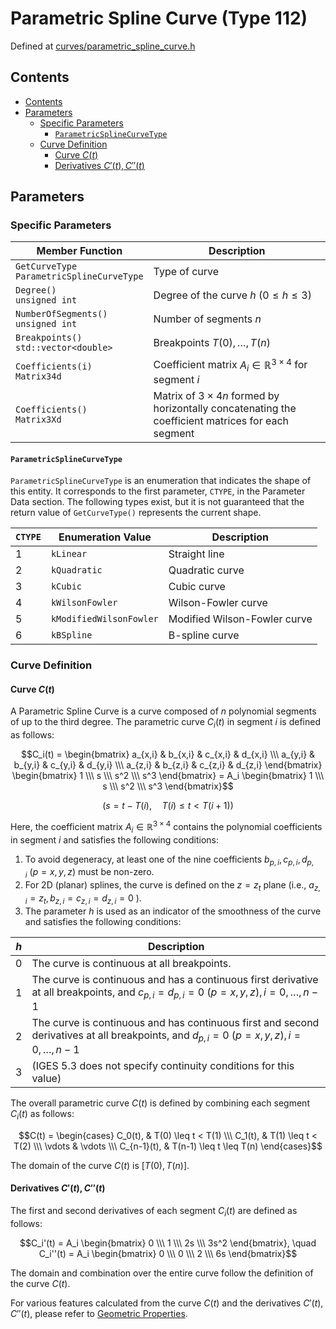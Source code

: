 # Parametric Spline Curve (Type 112)

Defined at [curves/parametric_spline_curve.h](./../../../include/igesio/entities/curves/parametric_spline_curve.h)

## Contents

- [Contents](#contents)
- [Parameters](#parameters)
  - [Specific Parameters](#specific-parameters)
    - [`ParametricSplineCurveType`](#parametricsplinecurvetype)
  - [Curve Definition](#curve-definition)
    - [Curve $C(t)$](#curve-ct)
    - [Derivatives $C'(t), C''(t)$](#derivatives-ct-ct)

## Parameters

### Specific Parameters

| Member Function | Description |
|---|---|
| `GetCurveType` <br> `ParametricSplineCurveType` | Type of curve |
| `Degree()` <br> `unsigned int` | Degree of the curve $h\ (0 \leq h \leq 3)$ |
| `NumberOfSegments()` <br> `unsigned int` | Number of segments $n$ |
| `Breakpoints()` <br> `std::vector<double>` | Breakpoints $T(0), \ldots, T(n)$ |
| `Coefficients(i)` <br> `Matrix34d` | Coefficient matrix $A_i \in \mathbb{R}^{3\times 4}$ for segment $i$ |
| `Coefficients()` <br> `Matrix3Xd` | Matrix of $3 \times 4n$ formed by horizontally concatenating the coefficient matrices for each segment |

#### `ParametricSplineCurveType`

`ParametricSplineCurveType` is an enumeration that indicates the shape of this entity. It corresponds to the first parameter, `CTYPE`, in the Parameter Data section. The following types exist, but it is not guaranteed that the return value of `GetCurveType()` represents the current shape.

| `CTYPE` | Enumeration Value | Description |
|---|---|---|
| 1 | `kLinear` | Straight line |
| 2 | `kQuadratic` | Quadratic curve |
| 3 | `kCubic` | Cubic curve |
| 4 | `kWilsonFowler` | Wilson-Fowler curve |
| 5 | `kModifiedWilsonFowler` | Modified Wilson-Fowler curve |
| 6 | `kBSpline` | B-spline curve |

### Curve Definition

#### Curve $C(t)$

A Parametric Spline Curve is a curve composed of $n$ polynomial segments of up to the third degree. The parametric curve $C_i(t)$ in segment $i$ is defined as follows:

$$C_i(t) = \begin{bmatrix} a_{x,i} & b_{x,i} & c_{x,i} & d_{x,i} \\\ a_{y,i} & b_{y,i} & c_{y,i} & d_{y,i} \\\ a_{z,i} & b_{z,i} & c_{z,i} & d_{z,i} \end{bmatrix} \begin{bmatrix} 1 \\\ s \\\ s^2 \\\ s^3 \end{bmatrix} = A_i \begin{bmatrix} 1 \\\ s \\\ s^2 \\\ s^3 \end{bmatrix}$$

$$(s = t - T(i), \quad T(i) \leq t < T(i+1))$$

Here, the coefficient matrix $A_i \in \mathbb{R}^{3\times 4}$ contains the polynomial coefficients in segment $i$ and satisfies the following conditions:

1.  To avoid degeneracy, at least one of the nine coefficients $b_{p,i}, c_{p,i}, d_{p,i} \ (p = x, y, z)$ must be non-zero.
2.  For 2D (planar) splines, the curve is defined on the $z = z_t$ plane (i.e., $a_{z,i} = z_t, b_{z,i} = c_{z,i} = d_{z,i} = 0$ ).
3.  The parameter $h$ is used as an indicator of the smoothness of the curve and satisfies the following conditions:

| $h$ | Description |
|---|---|
| 0 | The curve is continuous at all breakpoints. |
| 1 | The curve is continuous and has a continuous first derivative at all breakpoints, and $c_{p,i} = d_{p,i} = 0\ (p = x, y, z), i = 0, \ldots, n-1$ |
| 2 | The curve is continuous and has continuous first and second derivatives at all breakpoints, and $d_{p,i} = 0\ (p = x, y, z), i = 0, \ldots, n-1$ |
| 3 | (IGES 5.3 does not specify continuity conditions for this value) |

The overall parametric curve $C(t)$ is defined by combining each segment $C_i(t)$ as follows:

$$C(t) = \begin{cases}
    C_0(t), & T(0) \leq t < T(1) \\\
    C_1(t), & T(1) \leq t < T(2) \\\
    \vdots & \vdots \\\
    C_{n-1}(t), & T(n-1) \leq t \leq T(n)
\end{cases}$$

The domain of the curve $C(t)$ is $[T(0), T(n)]$.

#### Derivatives $C'(t), C''(t)$

The first and second derivatives of each segment $C_i(t)$ are defined as follows:

$$C_i'(t) = A_i \begin{bmatrix} 0 \\\ 1 \\\ 2s \\\ 3s^2 \end{bmatrix}, \quad C_i''(t) = A_i \begin{bmatrix} 0 \\\ 0 \\\ 2 \\\ 6s \end{bmatrix}$$

The domain and combination over the entire curve follow the definition of the curve $C(t)$.

For various features calculated from the curve $C(t)$ and the derivatives $C'(t), C''(t)$, please refer to [Geometric Properties](./../geometric_properties.md).
